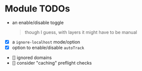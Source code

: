 # Module TODOs

- an enable/disable toggle
  > though I guess, with layers it might have to be manual
- [x] a `ignore-localhost` mode/option
- [x] option to enable/disable `autoTrack`
- [] ignored domains
- [] consider "caching" preflight checks
